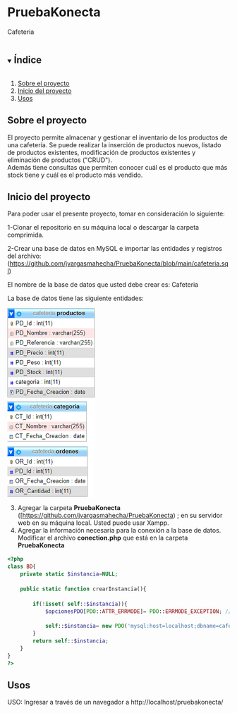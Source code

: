 # PruebaKonecta
Cafeteria
<!-- TABLE OF CONTENTS -->
<details open="open">
    <summary><h2 style="display: inline-block">Índice</h2></summary>
    <ol>
      <li>
        <a href="#sobre-el-proyecto">Sobre el proyecto</a>
       </li>
      <li>
        <a href="#Inicio-del-proyecto">Inicio del proyecto</a>
      </li>
      <li><a href="#usos">Usos</a></li>
    </ol>
  </details>
  
  
  
  <!-- ABOUT THE PROJECT -->
  ## Sobre el proyecto
  
  El proyecto permite almacenar y gestionar el inventario de los productos de una cafetería. Se puede realizar la inserción de productos nuevos, listado de productos existentes, modificación de productos existentes y eliminación de productos 
    ("CRUD").  
    Además tiene  consultas que permiten conocer cuál es el producto que más stock tiene y  cuál es el producto más vendido.

  
  
  <!-- GETTING STARTED -->
  ## Inicio del proyecto
  
  Para poder usar el presente proyecto, tomar en consideración lo siguiente:
  
  1-Clonar el repositorio en su máquina local o descargar la carpeta comprimida.
  
  2-Crear una base de datos en MySQL e importar las entidades y registros del archivo: (https://github.com/jvargasmahecha/PruebaKonecta/blob/main/cafeteria.sql)  

 El nombre de la base de datos que usted debe crear es: Cafeteria
  
  La base de datos tiene las siguiente entidades:
  
  ![](https://github.com/jvargasmahecha/PruebaKonecta/blob/main/parametrosBD.png) 
  
  3. Agregar la carpeta **PruebaKonecta** ([https://github.com/jvargasmahecha/PruebaKonecta) ; 
  en su servidor web en su máquina local. Usted puede usar Xampp.
  4. Agregar la información necesaria para la conexión a la base de datos. Modificar el archivo **conection.php** que está en la carpeta **PruebaKonecta** 
  ```php
  <?php 
  class BD{ 
      private static $instancia=NULL; 
  
      public static function crearInstancia(){
  
          if(!isset( self::$instancia)){ 
              $opcionesPDO[PDO::ATTR_ERRMODE]= PDO::ERRMODE_EXCEPTION; //
  
              self::$instancia= new PDO('mysql:host=localhost;dbname=cafeteria','root','',$opcionesPDO);
          }
          return self::$instancia;
      }
  }
  ?>
  ```
  
  <!-- USAGE EXAMPLES -->
  ## Usos
  
  USO:
   Ingresar a través de un navegador a http://localhost/pruebakonecta/
